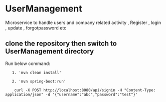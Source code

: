 # UserManagement
Microservice to handle users and company related activity , Register , login , update , forgotpassword etc
## clone the repository then switch to UserManagement directory
  Run  below command:
  
       1. 'mvn clean install'
  
       2. 'mvn spring-boot:run'
       
        curl -X POST http://localhost:8080/api/signin -H "Content-Type: application/json" -d '{"username":"abc","password":"test"}'
  
